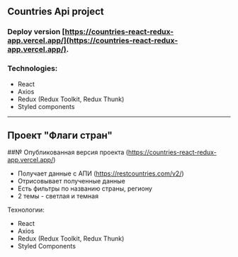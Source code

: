 ## Countries Api project

### Deploy version [https://countries-react-redux-app.vercel.app/](https://countries-react-redux-app.vercel.app/).

### Technologies:

* React
* Axios
* Redux (Redux Toolkit, Redux Thunk)
* Styled  components

----------------------------------------

## Проект "Флаги стран"

##№ Опубликованная версия проекта (https://countries-react-redux-app.vercel.app/)

* Получает данные с АПИ (https://restcountries.com/v2/)
* Отрисовывает полученные данные
* Есть фильтры по названию страны, региону
* 2 темы - светлая и темная

Технологии:
* React
* Axios
* Redux (Redux Toolkit, Redux Thunk)
* Styled Components

